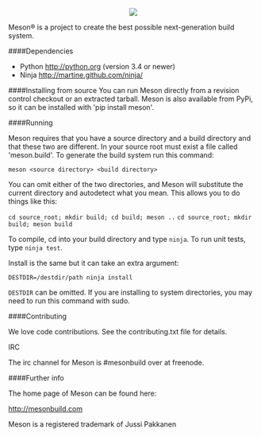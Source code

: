 <p align="center">
<img src="http://mesonbuild.com/meson_logo.png">
</p>
Meson® is a project to create the best possible next-generation
build system.

####Dependencies

 - Python   http://python.org (version 3.4 or newer)
 - Ninja    http://martine.github.com/ninja/


####Installing from source
You can run Meson directly from a revision control checkout or an
extracted tarball. Meson is also available from PyPi, so it can
be installed with 'pip install meson'.

####Running

Meson requires that you have a source directory and a build directory
and that these two are different. In your source root must exist a file
called 'meson.build'. To generate the build system run this command:

`meson <source directory> <build directory>`

You can omit either of the two directories, and Meson will substitute
the current directory and autodetect what you mean. This allows you to
do things like this:

`cd source_root; mkdir build; cd build; meson ..`
`cd source_root; mkdir build; meson build`

To compile, cd into your build directory and type `ninja`. To run unit
tests, type `ninja test`.

Install is the same but it can take an extra argument:

`DESTDIR=/destdir/path ninja install`

`DESTDIR` can be omitted. If you are installing to system directories,
you may need to run this command with sudo.


####Contributing

We love code contributions. See the contributing.txt file for
details.


IRC

The irc channel for Meson is #mesonbuild over at freenode.


####Further info

The home page of Meson can be found here:

http://mesonbuild.com

Meson is a registered trademark of Jussi Pakkanen
